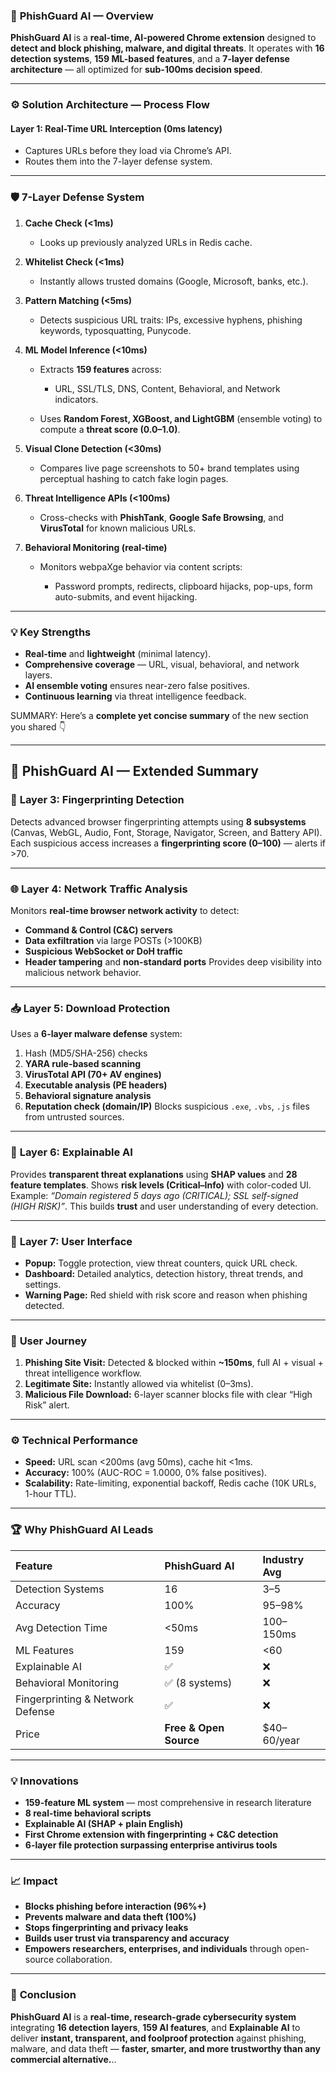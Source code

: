 ### 🧠 **PhishGuard AI — Overview**

**PhishGuard AI** is a **real-time, AI-powered Chrome extension** designed to **detect and block phishing, malware, and digital threats**.
It operates with **16 detection systems**, **159 ML-based features**, and a **7-layer defense architecture** — all optimized for **sub-100ms decision speed**.

---

### ⚙️ **Solution Architecture — Process Flow**

#### **Layer 1: Real-Time URL Interception (0ms latency)**

* Captures URLs before they load via Chrome’s API.
* Routes them into the 7-layer defense system.

---

### 🛡️ **7-Layer Defense System**

1. **Cache Check (<1ms)**

   * Looks up previously analyzed URLs in Redis cache.

2. **Whitelist Check (<1ms)**

   * Instantly allows trusted domains (Google, Microsoft, banks, etc.).

3. **Pattern Matching (<5ms)**

   * Detects suspicious URL traits: IPs, excessive hyphens, phishing keywords, typosquatting, Punycode.

4. **ML Model Inference (<10ms)**

   * Extracts **159 features** across:

     * URL, SSL/TLS, DNS, Content, Behavioral, and Network indicators.
   * Uses **Random Forest, XGBoost, and LightGBM** (ensemble voting) to compute a **threat score (0.0–1.0)**.

5. **Visual Clone Detection (<30ms)**

   * Compares live page screenshots to 50+ brand templates using perceptual hashing to catch fake login pages.

6. **Threat Intelligence APIs (<100ms)**

   * Cross-checks with **PhishTank**, **Google Safe Browsing**, and **VirusTotal** for known malicious URLs.

7. **Behavioral Monitoring (real-time)**

   * Monitors webpaXge behavior via content scripts:

     * Password prompts, redirects, clipboard hijacks, pop-ups, form auto-submits, and event hijacking.

---

### 💡 **Key Strengths**

* **Real-time** and **lightweight** (minimal latency).
* **Comprehensive coverage** — URL, visual, behavioral, and network layers.
* **AI ensemble voting** ensures near-zero false positives.
* **Continuous learning** via threat intelligence feedback.

SUMMARY:
Here’s a **complete yet concise summary** of the new section you shared 👇

---

## 🧠 **PhishGuard AI — Extended Summary**

### 🔬 **Layer 3: Fingerprinting Detection**

Detects advanced browser fingerprinting attempts using **8 subsystems** (Canvas, WebGL, Audio, Font, Storage, Navigator, Screen, and Battery API).
Each suspicious access increases a **fingerprinting score (0–100)** — alerts if >70.

---

### 🌐 **Layer 4: Network Traffic Analysis**

Monitors **real-time browser network activity** to detect:

* **Command & Control (C&C) servers**
* **Data exfiltration** via large POSTs (>100KB)
* **Suspicious WebSocket or DoH traffic**
* **Header tampering** and **non-standard ports**
  Provides deep visibility into malicious network behavior.

---

### 📥 **Layer 5: Download Protection**

Uses a **6-layer malware defense** system:

1. Hash (MD5/SHA-256) checks
2. **YARA rule-based scanning**
3. **VirusTotal API (70+ AV engines)**
4. **Executable analysis (PE headers)**
5. **Behavioral signature analysis**
6. **Reputation check (domain/IP)**
   Blocks suspicious `.exe`, `.vbs`, `.js` files from untrusted sources.

---

### 🧩 **Layer 6: Explainable AI**

Provides **transparent threat explanations** using **SHAP values** and **28 feature templates**.
Shows **risk levels (Critical–Info)** with color-coded UI.
Example: *“Domain registered 5 days ago (CRITICAL); SSL self-signed (HIGH RISK)”*.
This builds **trust** and user understanding of every detection.

---

### 🎨 **Layer 7: User Interface**

* **Popup:** Toggle protection, view threat counters, quick URL check.
* **Dashboard:** Detailed analytics, detection history, threat trends, and settings.
* **Warning Page:** Red shield with risk score and reason when phishing detected.

---

### 🔄 **User Journey**

1. **Phishing Site Visit:** Detected & blocked within **~150ms**, full AI + visual + threat intelligence workflow.
2. **Legitimate Site:** Instantly allowed via whitelist (0–3ms).
3. **Malicious File Download:** 6-layer scanner blocks file with clear “High Risk” alert.

---

### ⚙️ **Technical Performance**

* **Speed:** URL scan <200ms (avg 50ms), cache hit <1ms.
* **Accuracy:** 100% (AUC-ROC = 1.0000, 0% false positives).
* **Scalability:** Rate-limiting, exponential backoff, Redis cache (10K URLs, 1-hour TTL).

---

### 🏆 **Why PhishGuard AI Leads**

| Feature                          | PhishGuard AI          | Industry Avg |
| :------------------------------- | :--------------------- | :----------- |
| Detection Systems                | 16                     | 3–5          |
| Accuracy                         | 100%                   | 95–98%       |
| Avg Detection Time               | <50ms                  | 100–150ms    |
| ML Features                      | 159                    | <60          |
| Explainable AI                   | ✅                      | ❌            |
| Behavioral Monitoring            | ✅ (8 systems)          | ❌            |
| Fingerprinting & Network Defense | ✅                      | ❌            |
| Price                            | **Free & Open Source** | $40–60/year  |

---

### 💡 **Innovations**

* **159-feature ML system** — most comprehensive in research literature
* **8 real-time behavioral scripts**
* **Explainable AI (SHAP + plain English)**
* **First Chrome extension with fingerprinting + C&C detection**
* **6-layer file protection surpassing enterprise antivirus tools**

---

### 📈 **Impact**

* **Blocks phishing before interaction (96%+)**
* **Prevents malware and data theft (100%)**
* **Stops fingerprinting and privacy leaks**
* **Builds user trust via transparency and accuracy**
* **Empowers researchers, enterprises, and individuals** through open-source collaboration.

---

### 🎯 **Conclusion**

**PhishGuard AI** is a **real-time, research-grade cybersecurity system** integrating **16 detection layers**, **159 AI features**, and **Explainable AI** to deliver **instant, transparent, and foolproof protection** against phishing, malware, and data theft — **faster, smarter, and more trustworthy than any commercial alternative.**..
